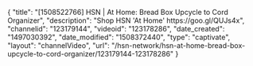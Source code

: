 {
    "title": "[1508522766] HSN | At Home: Bread Box Upcycle to Cord Organizer",
    "description": "Shop HSN 'At Home' https:\/\/goo.gl\/QUJs4x",
    "channelid": "123179144",
    "videoid": "123178286",
    "date_created": "1497030392",
    "date_modified": "1508372440",
    "type": "captivate",
    "layout": "channelVideo",
    "url": "\/hsn-network\/hsn-at-home-bread-box-upcycle-to-cord-organizer\/123179144-123178286"
}